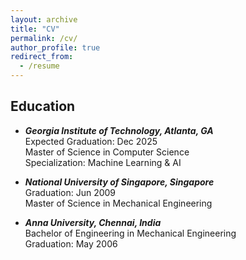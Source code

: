 ```yaml
---
layout: archive
title: "CV"
permalink: /cv/
author_profile: true
redirect_from:
  - /resume
---
```


## Education ##
- ***Georgia Institute of Technology, Atlanta, GA***  
  Expected Graduation: Dec 2025  
  Master of Science in Computer Science  
  Specialization: Machine Learning & AI  

- ***National University of Singapore, Singapore***  
  Graduation: Jun 2009  
  Master of Science in Mechanical Engineering  

- ***Anna University, Chennai, India***  
  Bachelor of Engineering in Mechanical Engineering  
  Graduation: May 2006
